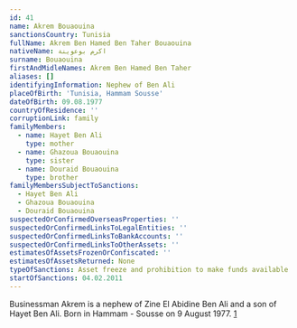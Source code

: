 ```yaml
---
id: 41
name: Akrem Bouaouina
sanctionsCountry: Tunisia
fullName: Akrem Ben Hamed Ben Taher Bouaouina
nativeName: اكرم بوعوينة
surname: Bouaouina
firstAndMidleNames: Akrem Ben Hamed Ben Taher
aliases: []
identifyingInformation: Nephew of Ben Ali
placeOfBirth: 'Tunisia, Hammam Sousse'
dateOfBirth: 09.08.1977
countryOfResidence: ''
corruptionLink: family
familyMembers:
  - name: Hayet Ben Ali
    type: mother
  - name: Ghazoua Bouaouina
    type: sister
  - name: Douraid Bouaouina
    type: brother
familyMembersSubjectToSanctions:
  - Hayet Ben Ali
  - Ghazoua Bouaouina
  - Douraid Bouaouina
suspectedOrConfirmedOverseasProperties: ''
suspectedOrConfirmedLinksToLegalEntities: ''
suspectedOrConfirmedLinksToBankAccounts: ''
suspectedOrConfirmedLinksToOtherAssets: ''
estimatesOfAssetsFrozenOrConfiscated: ''
estimatesOfAssetsReturned: None
typeOfSanctions: Asset freeze and prohibition to make funds available
startOfSanctions: 04.02.2011
---
```

Businessman Akrem is a nephew of Zine El Abidine Ben Ali and a son of Hayet Ben 
Ali. Born in Hammam - Sousse on 9 August 1977. 
[1](https://eur-lex.europa.eu/legal-content/EN/TXT/?uri=CELEX:02011R0101-20170128)
